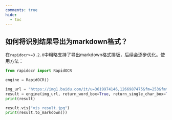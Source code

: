```yaml
---
comments: true
hide:
  - toc
---
```


## 如何将识别结果导出为markdown格式？

在`rapidocr>=3.2.0`中粗略支持了导出markdown格式排版，后续会逐步优化。使用方法：

```python linenums="1"
from rapidocr import RapidOCR

engine = RapidOCR()

img_url = "https://img1.baidu.com/it/u=3619974146,1266987475&fm=253&fmt=auto&app=138&f=JPEG?w=500&h=516"
result = engine(img_url, return_word_box=True, return_single_char_box=True)
print(result)

result.vis("vis_result.jpg")
print(result.to_markdown())
```
